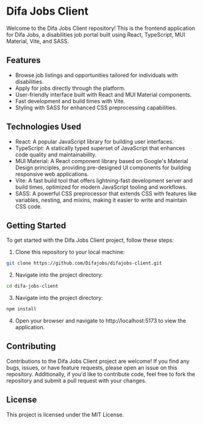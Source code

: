 # Difa Jobs Client

Welcome to the Difa Jobs Client repository! This is the frontend application for Difa Jobs, a disabilities job portal built using React, TypeScript, MUI Material, Vite, and SASS.

## Features

- Browse job listings and opportunities tailored for individuals with disabilities.
- Apply for jobs directly through the platform.
- User-friendly interface built with React and MUI Material components.
- Fast development and build times with Vite.
- Styling with SASS for enhanced CSS preprocessing capabilities.

## Technologies Used

- React: A popular JavaScript library for building user interfaces.
- TypeScript: A statically typed superset of JavaScript that enhances code quality and maintainability.
- MUI Material: A React component library based on Google's Material Design principles, providing pre-designed UI components for building responsive web applications.
- Vite: A fast build tool that offers lightning-fast development server and build times, optimized for modern JavaScript tooling and workflows.
- SASS: A powerful CSS preprocessor that extends CSS with features like variables, nesting, and mixins, making it easier to write and maintain CSS code.


## Getting Started

To get started with the Difa Jobs Client project, follow these steps:

1. Clone this repository to your local machine:

```bash
git clone https://github.com/Difajobs/difajobs-client.git
```

2. Navigate into the project directory:

```bash
cd difa-jobs-client
```

3. Navigate into the project directory:

```bash
npm install
```

4. Open your browser and navigate to http://localhost:5173 to view the application.

## Contributing
Contributions to the Difa Jobs Client project are welcome! If you find any bugs, issues, or have feature requests, please open an issue on this repository. Additionally, if you'd like to contribute code, feel free to fork the repository and submit a pull request with your changes.

## License
This project is licensed under the MIT License.